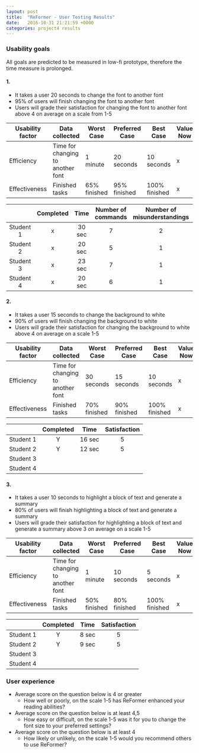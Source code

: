 ```yaml
---
layout: post
title:  "ReFormer - User Testing Results"
date:   2016-10-31 21:21:59 +0000
categories: project4 results
---
```


### Usability goals

All goals are predicted to be measured in low-fi prototype, therefore the time measure is prolonged.

#### 1.

* It takes a user 20 seconds to change the font to another font
* 95% of users will finish changing the font to another font
* Users will grade their satisfaction for changing the font to another font above 4 on average on a scale from 1-5


| Usability factor 	| Data collected                    	| Worst Case   	| Preferred Case 	| Best Case     	| Value Now 	|
|------------------	|-----------------------------------	|--------------	|----------------	|---------------	|-----------	|
| Efficiency       	| Time for changing to another font 	| 1 minute     	| 20 seconds     	| 10 seconds    	| x         	|
| Effectiveness    	| Finished tasks                    	| 65% finished 	| 95% finished   	| 100% finished 	| x         	|

|           	| Completed 	|  Time  	| Number of commands 	| Number of  misunderstandings 	| Satisfaction 	|
|:---------:	|:---------:	|:------:	|:------------------:	|:----------------------------:	|:------------:	|
| Student 1 	|     x     	| 30 sec 	|          7         	|               2              	|       2      	|
| Student 2 	|     x     	| 20 sec 	|          5         	|               1              	|       4      	|
| Student 3 	|     x      	| 23 sec    |          7          	|               1               	|       4       	|
| Student 4 	|     x      	| 20 sec    |          6          	|               1               	|       5       	|

#### 2.


* It takes a user 15 seconds to change the background to white
* 90% of users will finish changing the background to white
* Users will grade their satisfaction for changing the background to white above 4 on average on a scale 1-5


| Usability factor 	| Data collected                    	| Worst Case   	| Preferred Case 	| Best Case     	| Value Now 	|
|------------------	|-----------------------------------	|--------------	|----------------	|---------------	|-----------	|
| Efficiency       	| Time for changing to another font 	| 30 seconds   	| 15 seconds     	| 10 seconds    	| x         	|
| Effectiveness    	| Finished tasks                    	| 70% finished 	| 90% finished   	| 100% finished 	| x         	|

|           	| Completed 	|  Time  	| Satisfaction 	|
|:---------:	|:---------:	|:------:	|:------------:	|
| Student 1 	|     Y     	| 16 sec 	|       5      	|
| Student 2 	|     Y     	| 12 sec 	|       5      	|
| Student 3 	|           	|        	|              	|
| Student 4 	|           	|        	|              	|


#### 3. 


* It takes a user 10 seconds to highlight a block of text and generate a summary
* 80% of users will finish highlighting a block of text and generate a summary
* Users will grade their satisfaction for highlighting a block of text and generate a summary above 3 on average on a scale 1-5


| Usability factor 	| Data collected                    	| Worst Case   	| Preferred Case 	| Best Case     	| Value Now 	|
|------------------	|-----------------------------------	|--------------	|----------------	|---------------	|-----------	|
| Efficiency       	| Time for changing to another font 	| 1 minute   	| 10 seconds     	| 5 seconds    	| x         	|
| Effectiveness    	| Finished tasks                    	| 50% finished 	| 80% finished   	| 100% finished 	| x         	|


|           	| Completed 	|  Time  	| Satisfaction 	|
|:---------:	|:---------:	|:------:	|:------------:	|
| Student 1 	|     Y     	| 8 sec 	|       5      	|
| Student 2 	|     Y     	| 9 sec 	|       5      	|
| Student 3 	|           	|        	|              	|
| Student 4 	|           	|        	|              	|


### User experience


* Average score on the question below is 4 or greater
    * How well or poorly, on the scale 1-5 has ReFormer enhanced your reading abilities?
* Average score on the question below is at least 4,5
    * How easy or difficult, on the scale 1-5 was it for you to change the font size to your preferred settings?
* Average score on the question below is at least 4
    * How likely or unlikely, on the scale 1-5 would you recommend others to use ReFormer?


